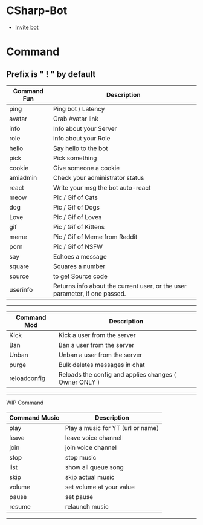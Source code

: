 # CSharp-Bot
* [Invite bot](https://discord.com/api/oauth2/authorize?client_id=796868686970880000&permissions=8&scope=bot)

# Command
Prefix is " ! " by default
---
Command Fun | Description
--- | ---
ping | Ping bot / Latency
avatar | Grab Avatar link 
info | Info about your Server
role | info about your Role
hello | Say hello to the bot
pick | Pick something
cookie | Give someone a cookie
amiadmin | Check your administrator status
react | Write your msg the bot auto-react
meow | Pic / Gif of Cats
dog | Pic / Gif of Dogs
Love | Pic / Gif of Loves
gif | Pic / Gif of Kittens
meme | Pic / Gif of Meme from Reddit
porn | Pic / Gif of NSFW
say | Echoes a message
square | Squares a number
source | to get Source code
userinfo | Returns info about the current user, or the user parameter, if one passed.

------

Command Mod | Description
--- | ---
Kick | Kick a user from the server
Ban | Ban a user from the server
Unban | Unban a user from the server
purge | Bulk deletes messages in chat
reloadconfig | Reloads the config and applies changes ( Owner ONLY )

------
WIP Command

Command Music | Description
--- | ---
play | Play a music for YT (url or name)
leave | leave voice channel
join | join voice channel
stop | stop music
list | show all queue song 
skip | skip actual music
volume | set volume at your value 
pause | set pause 
resume | relaunch music
------

